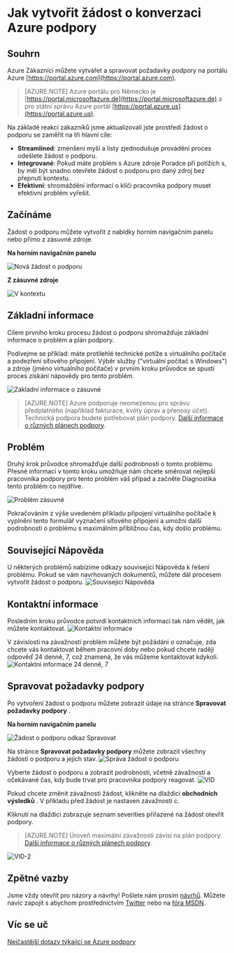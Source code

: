 <properties
     pageTitle="Jak vytvořit žádost o konverzaci Azure podpory | Microsoft Azure"
     description="Jak vytvořit žádost o konverzaci Azure podpory."
     services="Azure Supportability"
     documentationCenter=""
     authors="ganganarayanan"
     manager="scotthit"
     editor=""/>

<tags
     ms.service="azure-supportability"
     ms.workload="na"
     ms.tgt_pltfrm="na"
     ms.devlang="na"
     ms.topic="article"
     ms.date="10/25/2016"
     ms.author="gangan"/>

# <a name="how-to-create-an-azure-support-request"></a>Jak vytvořit žádost o konverzaci Azure podpory

## <a name="summary"></a>Souhrn
Azure Zákazníci můžete vytvářet a spravovat požadavky podpory na portálu Azure [https://portal.azure.com](https://portal.azure.com).
>[AZURE.NOTE] Azure portálu pro Německo je [https://portal.microsoftazure.de](https://portal.microsoftazure.de) a pro státní správu Azure portál [https://portal.azure.us](https://portal.azure.us).

Na základě reakcí zákazníků jsme aktualizovali jste prostředí žádost o podporu se zaměřit na tři hlavní cíle:

- **Streamlined**: zmenšení myší a listy zjednodušuje provádění proces odešlete žádost o podporu.
- **Integrované**: Pokud máte problém s Azure zdroje Poradce při potížích s, by měl být snadno otevřete žádost o podporu pro daný zdroj bez přepnutí kontextu.
- **Efektivní**: shromáždění informací o klíči pracovníka podpory muset efektivní problém vyřešit.

## <a name="getting-started"></a>Začínáme
Žádost o podporu můžete vytvořit z nabídky horním navigačním panelu nebo přímo z zásuvné zdroje.

**Na horním navigačním panelu**

![Nová žádost o podporu](./media/how-to-create-azure-support-request/NewSupportRequest.png)

**Z zásuvné zdroje**

![V kontextu](./media/how-to-create-azure-support-request/Incontext.png)

## <a name="basics"></a>Základní informace
Cílem prvního kroku procesu žádost o podporu shromažďuje základní informace o problém a plán podpory.

Podívejme se příklad: máte protilehlé technické potíže s virtuálního počítače a podezření síťového připojení.
Výběr služby ("virtuální počítač s Windows") a zdroje (jméno virtuálního počítače) v prvním kroku průvodce se spustí proces získání nápovědy pro tento problém.

![Základní informace o zásuvné](./media/how-to-create-azure-support-request/Basics.png)

>[AZURE.NOTE] Azure podporuje neomezenou pro správu předplatného (například fakturace, kvóty úprav a přenosy účet). Technická podpora budete potřebovat plán podpory. [Další informace o různých plánech podpory](https://azure.microsoft.com/support/plans).

## <a name="problem"></a>Problém
Druhý krok průvodce shromažďuje další podrobnosti o tomto problému. Přesné informací v tomto kroku umožňuje nám chcete směrovat nejlepší pracovníka podpory pro tento problém váš případ a začněte Diagnostika tento problém co nejdříve.

![Problém zásuvné](./media/how-to-create-azure-support-request/Problem.png)

Pokračováním z výše uvedeném příkladu připojení virtuálního počítače k vyplnění tento formulář vyznačení síťového připojení a umožní další podrobnosti o problému s maximálním přibližnou čas, kdy došlo problému.

## <a name="related-help"></a>Související Nápověda
U některých problémů nabízíme odkazy související Nápověda k řešení problému. Pokud se vám navrhovaných dokumentů, můžete dál procesem vytvořit žádost o podporu.
![Související Nápověda](./media/how-to-create-azure-support-request/RelatedHelp.png)

## <a name="contact-information"></a>Kontaktní informace
Posledním kroku průvodce potvrdí kontaktních informací tak nám vědět, jak můžete kontaktovat.
![Kontaktní informace](./media/how-to-create-azure-support-request/ContactInformation.png)

V závislosti na závažnosti problém můžete být požádáni o označuje, zda chcete vás kontaktovat během pracovní doby nebo pokud chcete raději odpověď 24 denně, 7, což znamená, že vás můžeme kontaktovat kdykoli.
![Kontaktní informace 24 denně, 7](./media/how-to-create-azure-support-request/ContactInformation-2.png)

## <a name="manage-support-requests"></a>Spravovat požadavky podpory
Po vytvoření žádost o podporu můžete zobrazit údaje na stránce **Spravovat požadavky podpory** .

**Na horním navigačním panelu**

![Žádost o podporu odkaz Spravovat](./media/how-to-create-azure-support-request/ManageSupportRequest-link.png)

Na stránce **Spravovat požadavky podpory** můžete zobrazit všechny žádosti o podporu a jejich stav.
![Správa žádost o podporu](./media/how-to-create-azure-support-request/ManageSupportRequest.png)

Vyberte žádost o podporu a zobrazit podrobnosti, včetně závažnosti a očekávané čas, kdy bude trvat pro pracovníka podpory reagovat.
![VID](./media/how-to-create-azure-support-request/VID.png)

Pokud chcete změnit závažnosti žádost, klikněte na dlaždici **obchodních výsledků** . V příkladu před žádost je nastaven závažnosti c.

Kliknutí na dlaždici zobrazuje seznam severities přiřazené na žádost otevřít podpory.

>[AZURE.NOTE] Úroveň maximální závažnosti závisí na plán podpory. [Další informace o různých plánech podpory](https://azure.microsoft.com/support/plans).

![VID-2](./media/how-to-create-azure-support-request/VID-2.png)

## <a name="feedback"></a>Zpětné vazby
Jsme vždy otevřít pro názory a návrhy! Pošlete nám prosím [návrhů](https://feedback.azure.com/forums/266794-support-feedback). Můžete navíc zapojit s abychom prostřednictvím [Twitter](https://twitter.com/azuresupport) nebo na [fóra MSDN](https://social.msdn.microsoft.com/Forums/azure).

## <a name="learn-more"></a>Víc se uč
[Nejčastější dotazy týkající se Azure podpory](https://azure.microsoft.com/support/faq)
